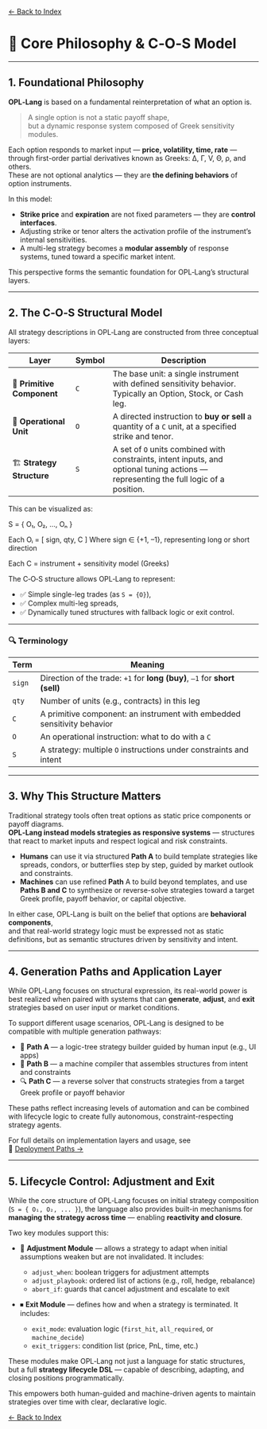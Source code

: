 [← Back to Index](index.md)

# 🧠 Core Philosophy & C‑O‑S Model

---

## 1. Foundational Philosophy

**OPL‑Lang** is based on a fundamental reinterpretation of what an option is.

> A single option is not a static payoff shape,  
> but a dynamic response system composed of Greek sensitivity modules.

Each option responds to market input — **price, volatility, time, rate** —  
through first-order partial derivatives known as Greeks: Δ, Γ, V, Θ, ρ, and others.  
These are not optional analytics — they are **the defining behaviors** of option instruments.

In this model:

- **Strike price** and **expiration** are not fixed parameters — they are **control interfaces**.
- Adjusting strike or tenor alters the activation profile of the instrument’s internal sensitivities.
- A multi-leg strategy becomes a **modular assembly** of response systems, tuned toward a specific market intent.

This perspective forms the semantic foundation for OPL‑Lang’s structural layers.

---

## 2. The C‑O‑S Structural Model

All strategy descriptions in OPL‑Lang are constructed from three conceptual layers:

| Layer | Symbol | Description |
|-------|--------|-------------|
| 🧩 **Primitive Component** | `C` | The base unit: a single instrument with defined sensitivity behavior. Typically an Option, Stock, or Cash leg. |
| 🔧 **Operational Unit** | `O` | A directed instruction to **buy or sell** a quantity of a `C` unit, at a specified strike and tenor. |
| 🏗 **Strategy Structure** | `S` | A set of `O` units combined with constraints, intent inputs, and optional tuning actions — representing the full logic of a position. |

This can be visualized as:

S = { O₁, O₂, ..., Oₙ }

Each Oᵢ = [ sign, qty, C ]
Where sign ∈ {+1, –1}, representing long or short direction

Each C = instrument + sensitivity model (Greeks)


The C‑O‑S structure allows OPL‑Lang to represent:

- ✅ Simple single-leg trades (as `S = {O}`),
- ✅ Complex multi-leg spreads,
- ✅ Dynamically tuned structures with fallback logic or exit control.

---

### 🔍 Terminology

| Term | Meaning |
|------|---------|
| `sign` | Direction of the trade: `+1` for **long (buy)**, `–1` for **short (sell)** |
| `qty` | Number of units (e.g., contracts) in this leg |
| `C` | A primitive component: an instrument with embedded sensitivity behavior |
| `O` | An operational instruction: what to do with a `C` |
| `S` | A strategy: multiple `O` instructions under constraints and intent |

---

## 3. Why This Structure Matters

Traditional strategy tools often treat options as static price components or payoff diagrams.  
**OPL‑Lang instead models strategies as responsive systems** — structures that react to market inputs and respect logical and risk constraints.

- **Humans** can use it via structured **Path A** to build template strategies like spreads, condors, or butterflies step by step, guided by market outlook and constraints.
- **Machines** can use refined **Path** A to build beyond templates, and use **Paths B and C** to synthesize or reverse-solve strategies toward a target Greek profile, payoff behavior, or capital objective.

In either case, OPL‑Lang is built on the belief that options are **behavioral components**,  
and that real-world strategy logic must be expressed not as static definitions, but as semantic structures driven by sensitivity and intent.

---

## 4. Generation Paths and Application Layer

While OPL‑Lang focuses on structural expression, its real-world power is best realized when paired with systems that can **generate**, **adjust**, and **exit** strategies based on user input or market conditions.

To support different usage scenarios, OPL‑Lang is designed to be compatible with multiple generation pathways:

- 🧩 **Path A** — a logic-tree strategy builder guided by human input (e.g., UI apps)
- 🔧 **Path B** — a machine compiler that assembles structures from intent and constraints
- 🔍 **Path C** — a reverse solver that constructs strategies from a target Greek profile or payoff behavior

These paths reflect increasing levels of automation and can be combined with lifecycle logic to create fully autonomous, constraint-respecting strategy agents.

For full details on implementation layers and usage, see  
📘 [Deployment Paths →](application-paths-en.md)

---
## 5. Lifecycle Control: Adjustment and Exit

While the core structure of OPL‑Lang focuses on initial strategy composition (`S = { O₁, O₂, ... }`), the language also provides built-in mechanisms for **managing the strategy across time** — enabling **reactivity and closure**.

Two key modules support this:

- 🔄 **Adjustment Module** — allows a strategy to adapt when initial assumptions weaken but are not invalidated. It includes:
  - `adjust_when`: boolean triggers for adjustment attempts
  - `adjust_playbook`: ordered list of actions (e.g., roll, hedge, rebalance)
  - `abort_if`: guards that cancel adjustment and escalate to exit

- ⏹ **Exit Module** — defines how and when a strategy is terminated. It includes:
  - `exit_mode`: evaluation logic (`first_hit`, `all_required`, or `machine_decide`)
  - `exit_triggers`: condition list (price, PnL, time, etc.)

These modules make OPL‑Lang not just a language for static structures,  
but a full **strategy lifecycle DSL** — capable of describing, adapting, and closing positions programmatically.

This empowers both human-guided and machine-driven agents to maintain strategies over time with clear, declarative logic.


[← Back to Index](index.md)

